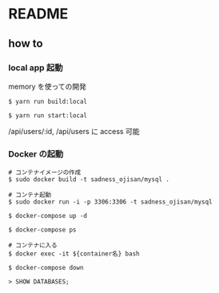 # README

## how to

### local app 起動

memory を使っての開発

```
$ yarn run build:local

$ yarn run start:local
```

/api/users/:id, /api/users に access 可能

### Docker の起動

```
# コンテナイメージの作成
$ sudo docker build -t sadness_ojisan/mysql .

# コンテナ起動
$ sudo docker run -i -p 3306:3306 -t sadness_ojisan/mysql
```

```
$ docker-compose up -d

$ docker-compose ps

# コンテナに入る
$ docker exec -it ${container名} bash

$ docker-compose down
```

```
> SHOW DATABASES;
```
